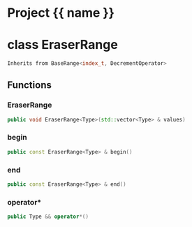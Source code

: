 <script setup>
import {useRoute} from 'vitepress'
const {path} = useRoute()
const tokens = path.split('/')
const words = tokens[2].split('-');
for (let i = 0; i < words.length; i++) {
    words[i] = words[i].charAt(0).toUpperCase() + words[i].slice(1);
    words[i] = words[i].replace('geode', 'Geode')
}
const name = words.join('-');
</script>
# Project {{ name }}

# class EraserRange


```cpp
Inherits from BaseRange<index_t, DecrementOperator>
```



## Functions

### EraserRange

```cpp
public void EraserRange<Type>(std::vector<Type> & values)
```


### begin

```cpp
public const EraserRange<Type> & begin()
```


### end

```cpp
public const EraserRange<Type> & end()
```


### operator*

```cpp
public Type && operator*()
```




